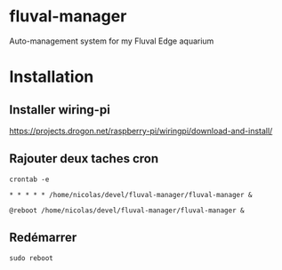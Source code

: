 # fluval-manager
Auto-management system for my Fluval Edge aquarium

# Installation
## Installer wiring-pi

https://projects.drogon.net/raspberry-pi/wiringpi/download-and-install/

## Rajouter deux taches cron

`crontab -e`

`* * * * * /home/nicolas/devel/fluval-manager/fluval-manager &`

`@reboot /home/nicolas/devel/fluval-manager/fluval-manager &`

## Redémarrer

`sudo reboot`
